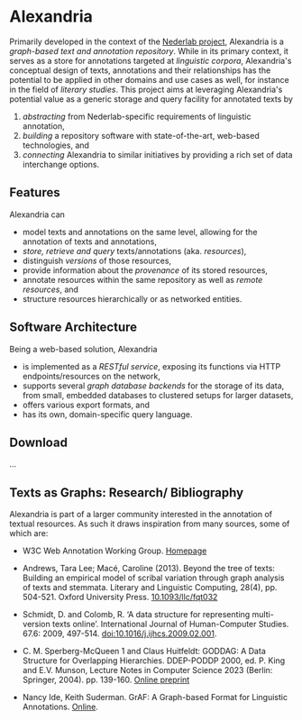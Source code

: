 # Alexandria

Primarily developed in the context of the [Nederlab project](https://www.nederlab.nl/), Alexandria 
is a *graph-based text and annotation repository*. While in its primary context, it serves as a store
for annotations targeted at *linguistic corpora*, Alexandria's conceptual design of texts, annotations
and their relationships has the potential to be applied in other domains and use cases as well,
for instance in the field of *literary studies*. This project aims at leveraging Alexandria's
potential value as a generic storage and query facility for annotated texts by

1. *abstracting* from Nederlab-specific requirements of linguistic annotation,
1. *building* a repository software with state-of-the-art, web-based technologies, and
1. *connecting* Alexandria to similar initiatives by providing a rich set of data interchange options.

## Features

Alexandria can

* model texts and annotations on the same level, allowing for the annotation of texts and
  annotations,
* *store, retrieve and query* texts/annotations (aka. _resources_),
* distinguish *versions* of those resources, 
* provide information about the *provenance* of its stored resources,
* annotate resources within the same repository as well as *remote resources*, and
* structure resources hierarchically or as networked entities. 

## Software Architecture

Being a web-based solution, Alexandria 

* is implemented as a *RESTful service*, exposing its functions via HTTP endpoints/resources 
  on the network,
* supports several *graph database backends* for the storage of its data, from small, embedded
  databases to clustered setups for larger datasets,
* offers various export formats, and
* has its own, domain-specific query language.

## Download

...

## Texts as Graphs: Research/ Bibliography

Alexandria is part of a larger community interested in the annotation of textual resources. As such
it draws inspiration from many sources, some of which are:

* W3C Web Annotation Working Group. [Homepage](https://www.w3.org/annotation/)

* Andrews, Tara Lee; Macé, Caroline (2013). Beyond the tree of texts: Building an empirical model of 
  scribal variation through graph analysis of texts and stemmata. Literary and Linguistic
  Computing, 28(4), pp. 504-521. Oxford University Press.
  [10.1093/llc/fqt032](http://dx.doi.org/10.1093/llc/fqt032)
  
* Schmidt, D. and Colomb, R. ‘A data structure for representing multi-version texts online’. 
  International Journal of Human-Computer Studies. 67.6: 2009, 497-514. 
  [doi:10.1016/j.ijhcs.2009.02.001](http://dx.doi.org/10.1016/j.ijhcs.2009.02.001).
  
* C. M. Sperberg-McQueen 1 and Claus Huitfeldt: GODDAG: A Data Structure for Overlapping Hierarchies.
  DDEP-PODDP 2000, ed. P. King and E.V. Munson, Lecture Notes in Computer Science 2023 (Berlin: Springer, 2004). 
  pp. 139-160.
  [Online preprint](http://cmsmcq.com/2000/poddp2000.html)

* Nancy Ide, Keith Suderman. GrAF: A Graph-based Format for Linguistic Annotations.
  [Online](http://aclweb.org/anthology/W/W07/W07-1501.pdf).
